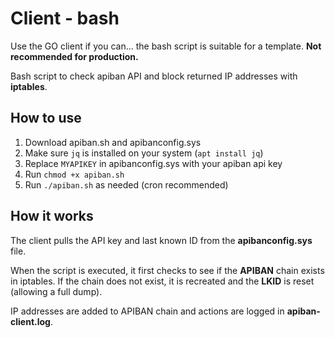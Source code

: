 # Client - bash #

Use the GO client if you can... the bash script is suitable for a template. **Not recommended for production.**

Bash script to check apiban API and block returned IP addresses with **iptables**.

## How to use ##

1. Download apiban.sh and apibanconfig.sys
2. Make sure `jq` is installed on your system (`apt install jq`)
3. Replace `MYAPIKEY` in apibanconfig.sys with your apiban api key
4. Run `chmod +x apiban.sh`
5. Run `./apiban.sh` as needed (cron recommended)

## How it works ##

The client pulls the API key and last known ID from the **apibanconfig.sys** file.

When the script is executed, it first checks to see if the **APIBAN** chain exists in iptables. If the chain does not exist, it is recreated and the **LKID** is reset (allowing a full dump).

IP addresses are added to APIBAN chain and actions are logged in **apiban-client.log**.
